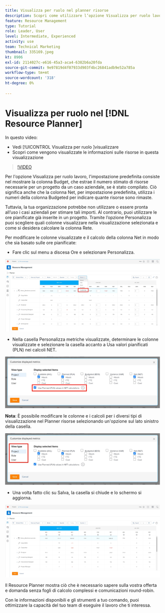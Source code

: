 ```yaml
---
title: Visualizza per ruolo nel planner risorse
description: Scopri come utilizzare l’opzione Visualizza per ruolo lavoro e come vengono visualizzate le informazioni sulle risorse in questa visualizzazione.
feature: Resource Management
type: Tutorial
role: Leader, User
level: Intermediate, Experienced
activity: use
team: Technical Marketing
thumbnail: 335169.jpeg
kt: 8906
exl-id: 2114027c-e616-45a3-aca4-6382b6a20fda
source-git-commit: 9e97819d4f07933d903f4bc26841adb9e52a785a
workflow-type: tm+mt
source-wordcount: '318'
ht-degree: 0%

---
```


# Visualizza per ruolo nel [!DNL Resource Planner]

In questo video:

* Vedi [!UICONTROL Visualizza per ruolo ]visualizzare
* Scopri come vengono visualizzate le informazioni sulle risorse in questa visualizzazione


>[!VIDEO](https://video.tv.adobe.com/v/335169/?quality=12)

Per l&#39;opzione Visualizza per ruolo lavoro, l&#39;impostazione predefinita consiste nel mostrare la colonna Budget, che estrae il numero stimato di risorse necessarie per un progetto da un caso aziendale, se è stato compilato. Ciò significa anche che la colonna Net, per impostazione predefinita, utilizza i numeri della colonna Budgeted per indicare quante risorse sono rimaste.

Tuttavia, la tua organizzazione potrebbe non utilizzare o essere pronta all’uso i casi aziendali per stimare tali importi. Al contrario, puoi utilizzare le ore pianificate già inserite in un progetto. Tramite l’opzione Personalizza puoi scegliere quali colonne visualizzare nella visualizzazione selezionata e come si desidera calcolare la colonna Rete.

Per modificare le colonne visualizzate e il calcolo della colonna Net in modo che sia basato sulle ore pianificate:

* Fare clic sul menu a discesa Ore e selezionare Personalizza.

![Opzione Personalizza nel menu a discesa](assets/NetHours01.png)

* Nella casella Personalizza metriche visualizzate, determinare le colonne visualizzate e selezionare la casella accanto a Usa valori pianificati (PLN) nei calcoli NET.

![Utilizzare i valori pianificati nell&#39;opzione Calcoli NET](assets/NetHours02.png)

**Nota**: È possibile modificare le colonne e i calcoli per i diversi tipi di visualizzazione nel Planner risorse selezionando un&#39;opzione sul lato sinistro della casella.

![Opzioni del tipo di visualizzazione](assets/NetHours03.jpg)

* Una volta fatto clic su Salva, la casella si chiude e lo schermo si aggiorna.

![Strumento di pianificazione risorse](assets/NetHours04.jpg)

Il Resource Planner mostra ciò che è necessario sapere sulla vostra offerta e domanda senza fogli di calcolo complessi e comunicazioni round-robin.

Con le informazioni disponibili e gli strumenti a tuo comando, puoi ottimizzare la capacità del tuo team di eseguire il lavoro che ti interessa.
